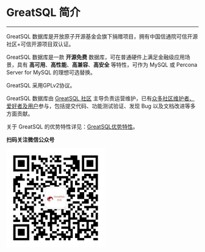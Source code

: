 # GreatSQL 简介
---

GreatSQL 数据库是开放原子开源基金会旗下捐赠项目，拥有中国信通院可信开源社区+可信开源项目双认证。

GreatSQL 数据库是一款 **开源免费** 数据库，可在普通硬件上满足金融级应用场景，具有 **高可用**、**高性能**、**高兼容**、**高安全** 等特性，可作为 MySQL 或 Percona Server for MySQL 的理想可选替换。

GreatSQL 采用GPLv2协议。

GreatSQL 数据库由 [GreatSQL 社区](https://greatsql.cn) 主导负责运营维护，已有[众多社区维护者、爱好者及用户](../1-docs-intro/1-7-thanks.md)参与，包括提交代码、功能测试验证、发现 Bug 以及文档改进等多方面贡献。

关于 GreatSQL 的优势特性详见：[GreatSQL优势特性](../1-docs-intro/1-3-greatsql-features.md)。

**扫码关注微信公众号**

![greatsql-wx](../greatsql-wx.jpg)

